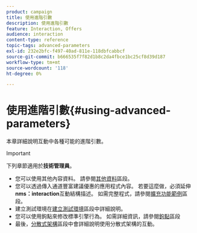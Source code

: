 ```yaml
---
product: campaign
title: 使用進階引數
description: 使用進階引數
feature: Interaction, Offers
audience: interaction
content-type: reference
topic-tags: advanced-parameters
exl-id: 232e2bfc-f497-40ad-811e-118dbfcabbcf
source-git-commit: b666535f7f82d1b8c2da4fbce1bc25cf8d39d187
workflow-type: tm+mt
source-wordcount: '118'
ht-degree: 0%

---
```


# 使用進階引數{#using-advanced-parameters}



本章詳細說明互動中各種可能的進階引數。

>[!IMPORTANT]
>
>下列章節適用於&#x200B;**技術管理員**。

* 您可以使用其他內容資料。 請參閱[其他資料](../../interaction/using/additional-data.md)區段。
* 您可以透過傳入通道豐富建議優惠的應用程式內容。 若要這麼做，必須延伸&#x200B;**nms：interaction**&#x200B;互動結構描述。 如需完整程式，請參閱[擴充功能範例](../../interaction/using/extension-example.md)區段。
* 建立測試環境在[建立測試環境](../../interaction/using/creating-a-test-environment.md)區段中詳細說明。
* 您可以使用鉤點來修改標準引擎行為。 如需詳細資訊，請參閱[鉤點](../../interaction/using/hooks.md)區段
* 最後，[分散式架構](../../interaction/using/distributed-architectures.md)區段中會詳細說明使用分散式架構的互動。
